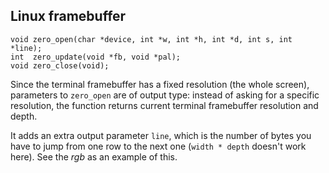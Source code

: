 ## Linux framebuffer

```
void zero_open(char *device, int *w, int *h, int *d, int s, int *line);
int  zero_update(void *fb, void *pal);
void zero_close(void);
```

Since the terminal framebuffer has a fixed resolution (the whole screen),
parameters to `zero_open` are of output type: instead of asking for a specific 
resolution, the function returns current terminal framebuffer resolution and depth. 

It adds an extra output parameter `line`, which is the number of bytes you have
to jump from one row to the next one (`width * depth` doesn't work here). See the *rgb* as an example of this.